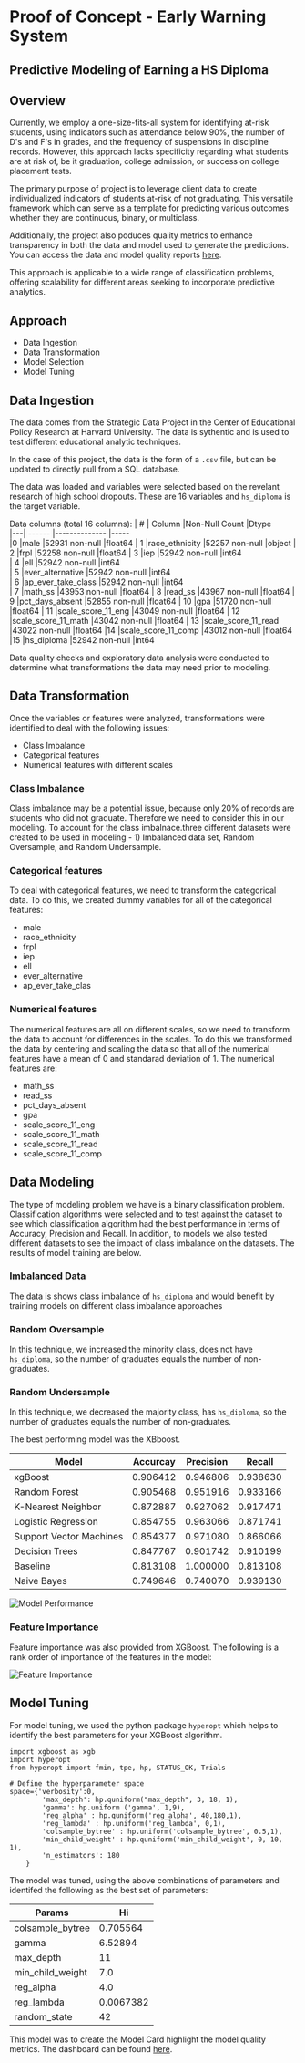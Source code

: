 
# Proof of Concept - Early Warning System

## Predictive Modeling of Earning a HS Diploma

## Overview
Currently, we employ a one-size-fits-all system for identifying at-risk students, using indicators such as attendance below 90%, the number of D's and F's in grades, and the frequency of suspensions in discipline records. However, this approach lacks specificity regarding what students are at risk of, be it graduation, college admission, or success on college placement tests.

The primary purpose of project is to leverage client data to create individualized indicators of students at-risk of not graduating.  This versatile framework which can serve as a template for predicting various outcomes whether they are continuous, binary, or multiclass.

Additionally,  the project also poduces quality metrics to enhance transparency in both the data and model used to generate the predictions.  You can access the data and model quality reports [here](https://rjw-data-poc-early-warning.streamlit.app). 

This approach is applicable to a wide range of classification problems, offering scalability for different areas seeking to incorporate predictive analytics.

## Approach

-  Data Ingestion
-  Data Transformation
-  Model Selection
-  Model Tuning
## Data Ingestion

The data comes from the Strategic Data Project in the Center of Educational Policy Research at Harvard University.  The data is sythentic and is used to test different educational analytic techniques. 

In the case of this project, the data is the form of a `.csv` file, but can be updated to directly pull from a SQL database. 

The data was loaded and variables were selected based on the revelant research of high school dropouts.  These are 16 variables and `hs_diploma` is the target variable.  

Data columns (total 16 columns):
| # |  Column               |Non-Null Count  |Dtype  
|---|  ------               |--------------  |-----  
|0  |male                  |52931 non-null  |float64
| 1   |race_ethnicity       |52257 non-null  |object 
| 2   |frpl                 |52258 non-null  |float64
| 3   |iep                  |52942 non-null  |int64  
| 4   |ell                  |52942 non-null  |int64  
| 5   |ever_alternative     |52942 non-null  |int64  
| 6   |ap_ever_take_class   |52942 non-null  |int64  
| 7   |math_ss              |43953 non-null  |float64
| 8   |read_ss              |43967 non-null  |float64
| 9   |pct_days_absent      |52855 non-null  |float64
| 10  |gpa                  |51720 non-null  |float64
| 11  |scale_score_11_eng   |43049 non-null  |float64
| 12  |scale_score_11_math  |43042 non-null  |float64
| 13  |scale_score_11_read  |43022 non-null  |float64
|14  |scale_score_11_comp  |43012 non-null  |float64
|15  |hs_diploma           |52942 non-null  |int64 

Data quality checks and exploratory data analysis were conducted to determine what transformations the data may need prior to modeling. 
## Data Transformation

Once the variables or features were analyzed, transformations were identified to deal with the following issues:
-  Class Imbalance
-  Categorical features
-  Numerical features with different scales

### Class Imbalance
Class imbalance may be a potential issue, because only 20% of records are students who did not graduate. Therefore we need to consider this in our modeling.  To account for the class imbalnace.three different datasets were created to be used in modeling - 1) Imbalanced data set, Random Oversample, and Random Undersample.

### Categorical features
To deal with categorical features, we need to transform the categorical data.  To do this, we created dummy variables for all of the categorical features:
-  male
-  race_ethnicity
-  frpl
-  iep
-  ell
-  ever_alternative
-  ap_ever_take_clas

### Numerical features  

The numerical features are all on different scales, so we need to transform the data to account for differences in the scales.  To do this we transformed the data by centering and scaling the data so that all of the numerical features have a mean of 0 and standarad deviation of 1.  The numerical features are:
-  math_ss
-  read_ss
-  pct_days_absent
-  gpa
-  scale_score_11_eng
-  scale_score_11_math
-  scale_score_11_read
-  scale_score_11_comp
 
## Data Modeling
  
The type of modeling problem we have is a binary classification problem.  Classification algorithms were selected and to test against the dataset to see which classification algorithm had the best performance in terms of Accuracy, Precision and Recall.  In addition, to models we also tested different datasets to see the impact of class imbalance on the datasets.  The results of model training are below.

### Imbalanced Data  
The data is shows class imbalance of `hs_diploma` and would benefit by training models on different class imbalance approaches
### Random Oversample
In this technique, we increased the minority class, does not have `hs_diploma`, so the number of graduates equals the number of non-graduates.  
### Random Undersample
In this technique, we decreased the majority class, has `hs_diploma`, so the number of graduates equals the number of non-graduates.  

The best performing model was the XBboost.  

|Model | Accurcay | Precision | Recall
|------|----------|-----------|-------
|xgBoost	|0.906412	|0.946806	|0.938630
|Random Forest	|0.905468|	0.951916	|0.933166
|K-Nearest Neighbor|	0.872887|	0.927062	|0.917471
|Logistic Regression	|0.854755	|0.963066|	0.871741
|Support Vector Machines|	0.854377|	0.971080	|0.866066
|Decision Trees|	0.847767|	0.901742	|0.910199
|Baseline	|0.813108	|1.000000	|0.813108
|Naive Bayes|	0.749646	|0.740070	|0.939130

![Model Performance](src/static/model_performance.png)


### Feature Importance
Feature importance was also provided from XGBoost.  The following is a rank order of importance of the features in the model:

![Feature Importance](src/static/feature_importance.png)


## Model Tuning

For model tuning, we used the python package `hyperopt` which helps to identify the best parameters for your XGBoost algorithm.  

```
import xgboost as xgb
import hyperopt
from hyperopt import fmin, tpe, hp, STATUS_OK, Trials

# Define the hyperparameter space
space={'verbosity':0,
        'max_depth': hp.quniform("max_depth", 3, 18, 1),
        'gamma': hp.uniform ('gamma', 1,9),
        'reg_alpha' : hp.quniform('reg_alpha', 40,180,1),
        'reg_lambda' : hp.uniform('reg_lambda', 0,1),
        'colsample_bytree' : hp.uniform('colsample_bytree', 0.5,1),
        'min_child_weight' : hp.quniform('min_child_weight', 0, 10, 1),
        'n_estimators': 180
    }
```

The model was tuned, using the above combinations of parameters and identifed the following as the best set of parameters:
  
|Params  |Hi  
|--------|---------
|colsample_bytree | 0.705564
|gamma | 6.52894
|max_depth | 11
|min_child_weight | 7.0
|reg_alpha| 4.0
|reg_lambda | 0.0067382
|random_state | 42

This model was to create the Model Card highlight the model quality metrics.  The dashboard can be found [here](https://rjw-data-poc-early-warning.streamlit.app). 
